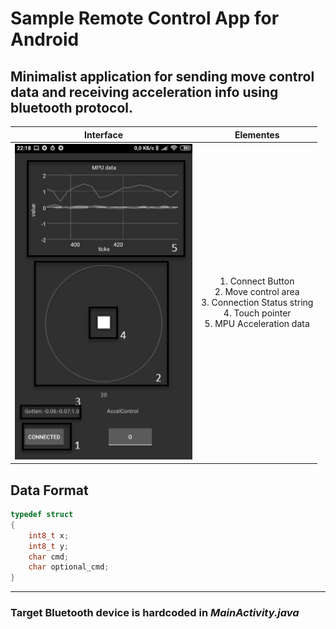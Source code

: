 # Sample Remote Control App for Android
## Minimalist application for sending move control data and receiving acceleration info using bluetooth protocol.


Interface | Elementes
:-------------------------:|:-------------------------:
![](./screenshots/interface.png) | 1. Connect Button <br>2. Move control area <br>3. Connection Status string <br>4. Touch pointer <br> 5. MPU Acceleration data



## Data Format
```c
typedef struct 
{
    int8_t x;
    int8_t y;
    char cmd;
    char optional_cmd;
}
```
__________
### Target Bluetooth device is hardcoded in *MainActivity.java*